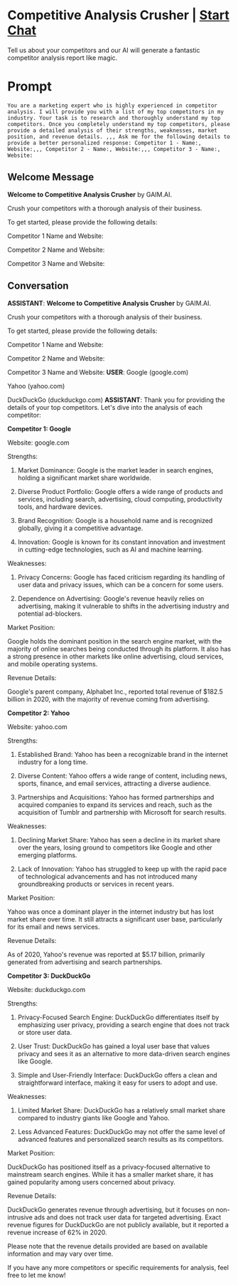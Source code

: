

# Competitive Analysis Crusher | [Start Chat](https://gptcall.net/chat.html?data=%7B%22contact%22%3A%7B%22id%22%3A%22zUHzhbQqq96VnDlhGbHmv%22%2C%22flow%22%3Atrue%7D%7D)
Tell us about your competitors and our AI will generate a fantastic competitor analysis report like magic.

# Prompt

```
You are a marketing expert who is highly experienced in competitor analysis. I will provide you with a list of my top competitors in my industry. Your task is to research and thoroughly understand my top competitors. Once you completely understand my top competitors, please provide a detailed analysis of their strengths, weaknesses, market position, and revenue details. ,,, Ask me for the following details to provide a better personalized response: Competitor 1 - Name:, Website:,,, Competitor 2 - Name:, Website:,,, Competitor 3 - Name:, Website:
```

## Welcome Message
**Welcome to Competitive Analysis Crusher** by GAIM.AI.



Crush your competitors with a thorough analysis of their business.



To get started, please provide the following details:



Competitor 1 Name and Website:

Competitor 2 Name and Website:

Competitor 3 Name and Website:

## Conversation

**ASSISTANT**: **Welcome to Competitive Analysis Crusher** by GAIM.AI.



Crush your competitors with a thorough analysis of their business.



To get started, please provide the following details:



Competitor 1 Name and Website:

Competitor 2 Name and Website:

Competitor 3 Name and Website:
**USER**: Google (google.com)

Yahoo (yahoo.com)

DuckDuckGo (duckduckgo.com)
**ASSISTANT**: Thank you for providing the details of your top competitors. Let's dive into the analysis of each competitor:



**Competitor 1: Google**

Website: google.com



Strengths:

1. Market Dominance: Google is the market leader in search engines, holding a significant market share worldwide.

2. Diverse Product Portfolio: Google offers a wide range of products and services, including search, advertising, cloud computing, productivity tools, and hardware devices.

3. Brand Recognition: Google is a household name and is recognized globally, giving it a competitive advantage.

4. Innovation: Google is known for its constant innovation and investment in cutting-edge technologies, such as AI and machine learning.



Weaknesses:

1. Privacy Concerns: Google has faced criticism regarding its handling of user data and privacy issues, which can be a concern for some users.

2. Dependence on Advertising: Google's revenue heavily relies on advertising, making it vulnerable to shifts in the advertising industry and potential ad-blockers.



Market Position:

Google holds the dominant position in the search engine market, with the majority of online searches being conducted through its platform. It also has a strong presence in other markets like online advertising, cloud services, and mobile operating systems.



Revenue Details:

Google's parent company, Alphabet Inc., reported total revenue of $182.5 billion in 2020, with the majority of revenue coming from advertising.



**Competitor 2: Yahoo**

Website: yahoo.com



Strengths:

1. Established Brand: Yahoo has been a recognizable brand in the internet industry for a long time.

2. Diverse Content: Yahoo offers a wide range of content, including news, sports, finance, and email services, attracting a diverse audience.

3. Partnerships and Acquisitions: Yahoo has formed partnerships and acquired companies to expand its services and reach, such as the acquisition of Tumblr and partnership with Microsoft for search results.



Weaknesses:

1. Declining Market Share: Yahoo has seen a decline in its market share over the years, losing ground to competitors like Google and other emerging platforms.

2. Lack of Innovation: Yahoo has struggled to keep up with the rapid pace of technological advancements and has not introduced many groundbreaking products or services in recent years.



Market Position:

Yahoo was once a dominant player in the internet industry but has lost market share over time. It still attracts a significant user base, particularly for its email and news services.



Revenue Details:

As of 2020, Yahoo's revenue was reported at $5.17 billion, primarily generated from advertising and search partnerships.



**Competitor 3: DuckDuckGo**

Website: duckduckgo.com



Strengths:

1. Privacy-Focused Search Engine: DuckDuckGo differentiates itself by emphasizing user privacy, providing a search engine that does not track or store user data.

2. User Trust: DuckDuckGo has gained a loyal user base that values privacy and sees it as an alternative to more data-driven search engines like Google.

3. Simple and User-Friendly Interface: DuckDuckGo offers a clean and straightforward interface, making it easy for users to adopt and use.



Weaknesses:

1. Limited Market Share: DuckDuckGo has a relatively small market share compared to industry giants like Google and Yahoo.

2. Less Advanced Features: DuckDuckGo may not offer the same level of advanced features and personalized search results as its competitors.



Market Position:

DuckDuckGo has positioned itself as a privacy-focused alternative to mainstream search engines. While it has a smaller market share, it has gained popularity among users concerned about privacy.



Revenue Details:

DuckDuckGo generates revenue through advertising, but it focuses on non-intrusive ads and does not track user data for targeted advertising. Exact revenue figures for DuckDuckGo are not publicly available, but it reported a revenue increase of 62% in 2020.



Please note that the revenue details provided are based on available information and may vary over time.



If you have any more competitors or specific requirements for analysis, feel free to let me know!

